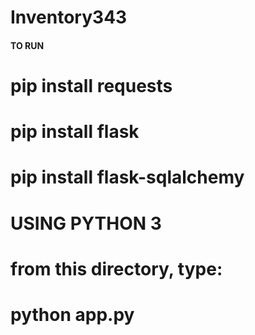 # Inventory343
#### TO RUN ####
# pip install requests
# pip install flask
# pip install flask-sqlalchemy



# USING PYTHON 3 #
# from this directory, type:
# python app.py
#
